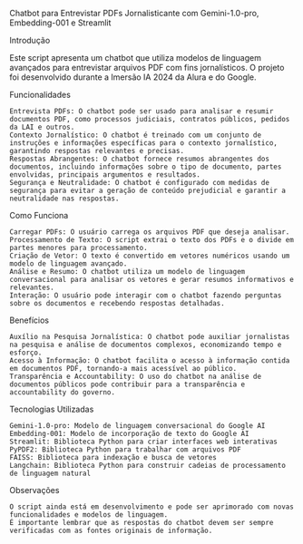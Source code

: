 Chatbot para Entrevistar PDFs Jornalisticante com Gemini-1.0-pro, Embedding-001 e Streamlit

Introdução

Este script apresenta um chatbot que utiliza modelos de linguagem avançados para entrevistar arquivos PDF com fins jornalísticos. O projeto foi desenvolvido durante a Imersão IA 2024 da Alura e do Google.

Funcionalidades

    Entrevista PDFs: O chatbot pode ser usado para analisar e resumir documentos PDF, como processos judiciais, contratos públicos, pedidos da LAI e outros.
    Contexto Jornalístico: O chatbot é treinado com um conjunto de instruções e informações específicas para o contexto jornalístico, garantindo respostas relevantes e precisas.
    Respostas Abrangentes: O chatbot fornece resumos abrangentes dos documentos, incluindo informações sobre o tipo de documento, partes envolvidas, principais argumentos e resultados.
    Segurança e Neutralidade: O chatbot é configurado com medidas de segurança para evitar a geração de conteúdo prejudicial e garantir a neutralidade nas respostas.

Como Funciona

    Carregar PDFs: O usuário carrega os arquivos PDF que deseja analisar.
    Processamento de Texto: O script extrai o texto dos PDFs e o divide em partes menores para processamento.
    Criação de Vetor: O texto é convertido em vetores numéricos usando um modelo de linguagem avançado.
    Análise e Resumo: O chatbot utiliza um modelo de linguagem conversacional para analisar os vetores e gerar resumos informativos e relevantes.
    Interação: O usuário pode interagir com o chatbot fazendo perguntas sobre os documentos e recebendo respostas detalhadas.

Benefícios

    Auxílio na Pesquisa Jornalística: O chatbot pode auxiliar jornalistas na pesquisa e análise de documentos complexos, economizando tempo e esforço.
    Acesso à Informação: O chatbot facilita o acesso à informação contida em documentos PDF, tornando-a mais acessível ao público.
    Transparência e Accountability: O uso do chatbot na análise de documentos públicos pode contribuir para a transparência e accountability do governo.

Tecnologias Utilizadas

    Gemini-1.0-pro: Modelo de linguagem conversacional do Google AI
    Embedding-001: Modelo de incorporação de texto do Google AI
    Streamlit: Biblioteca Python para criar interfaces web interativas
    PyPDF2: Biblioteca Python para trabalhar com arquivos PDF
    FAISS: Biblioteca para indexação e busca de vetores
    Langchain: Biblioteca Python para construir cadeias de processamento de linguagem natural

Observações

    O script ainda está em desenvolvimento e pode ser aprimorado com novas funcionalidades e modelos de linguagem.
    É importante lembrar que as respostas do chatbot devem ser sempre verificadas com as fontes originais de informação.

